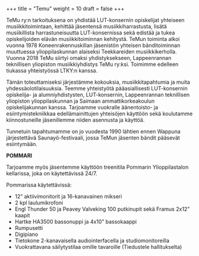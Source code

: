 +++
title = "Temu"
weight = 10
draft = false
+++

TeMu ry:n tarkoituksena on yhdistää LUT-konsernin opiskelijat yhteiseen musiikkitoimintaan, kehittää jäsentensä musiikkiharrastusta, lisätä musiikillista harrastuneisuutta LUT-konsernissa sekä edistää ja tukea opiskelijoiden elävän musiikkitoiminnan kehitystä. TeMun toiminta alkoi vuonna 1978 Koneenrakennuskillan jäsenistön yhteisen bänditoiminnan muuttuessa ylioppilaskunnan alaiseksi Teekkareiden musiikkikerholla. Vuonna 2018 TeMu siirtyi omaksi yhdistyksekseen, Lappeenrannan teknillisen yliopiston musiikkiyhdistys TeMu ry:ksi. Toimimme edelleen tiukassa yhteistyössä LTKY:n kanssa.

Tämän toteuttamiseksi järjestämme kokouksia, musiikkitapahtumia ja muita yhdessäolotilaisuuksia. Teemme yhteistyötä pääasiallisesti LUT-konsernin opiskelija- ja alumniyhdistysten, LUT-konsernin, Lappeenrannan teknillisen yliopiston ylioppilaskunnan ja Saimaan ammattikorkeakoulun opiskelijakunnan kanssa. Tarjoamme vuokralle äänentoisto- ja esiintymistekniikkaa edellämainittujen yhteisöjen käyttöön sekä koulutamme kiinnostuneille jäsenillemme niiden asennusta ja käyttöä.

Tunnetuin tapahtumamme on jo vuodesta 1990 lähtien ennen Wappuna järjestettävä Saunayö-festivaali, jossa TeMun jäsenten bändit pääsevät esiintymään.

**POMMARI**

Tarjoamme myös jäsentemme käyttöön treenitila Pommarin Ylioppilastalon kellarissa, joka on käytettävissä 24/7.

Pommarissa käytettävissä:

- 12” aktiivimonitorit ja 16-kanavainen mikseri
- 2 kpl laulumikrofoni
- Engl Thunder 50 ja Peavey Valveking 100 putkinupit sekä Framus 2x12” kaapit
- Hartke HA3500 bassonuppi ja 4x10” bassokaappi
- Rumpusetti
- Digipiano
- Tietokone 2-kanavaisella audiointerfacella ja studiomonitoreilla
- Vuokrattavana säilytystilaa omille tavaroille (Tiedustele hallitukselta)
